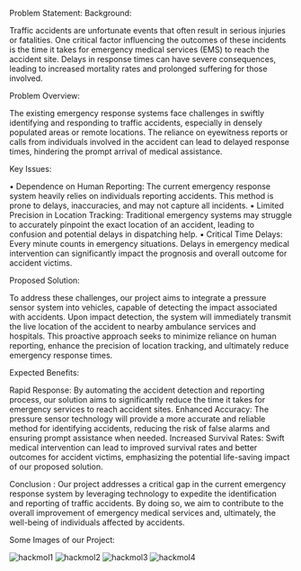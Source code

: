 Problem Statement:
Background:

Traffic accidents are unfortunate events that often result in serious 
injuries or fatalities. One critical factor influencing the outcomes of these 
incidents is the time it takes for emergency medical services (EMS) to 
reach the accident site. Delays in response times can have severe 
consequences, leading to increased mortality rates and prolonged 
suffering for those involved.

Problem Overview:

The existing emergency response systems face challenges in swiftly 
identifying and responding to traffic accidents, especially in densely 
populated areas or remote locations. The reliance on eyewitness reports 
or calls from individuals involved in the accident can lead to delayed 
response times, hindering the prompt arrival of medical assistance.

Key Issues:

▪ Dependence on Human Reporting: The current emergency response 
system heavily relies on individuals reporting accidents. This method 
is prone to delays, inaccuracies, and may not capture all incidents.
▪ Limited Precision in Location Tracking: Traditional emergency systems 
may struggle to accurately pinpoint the exact location of an accident, 
leading to confusion and potential delays in dispatching help.
▪ Critical Time Delays: Every minute counts in emergency situations. 
Delays in emergency medical intervention can significantly impact 
the prognosis and overall outcome for accident victims.

Proposed Solution:

To address these challenges, our project aims to integrate a pressure sensor system into 
vehicles, capable of detecting the impact associated with accidents. Upon impact detection, 
the system will immediately transmit the live location of the accident to nearby ambulance 
services and hospitals. This proactive approach seeks to minimize reliance on human 
reporting, enhance the precision of location tracking, and ultimately reduce emergency 
response times.

Expected Benefits:

Rapid Response: By automating the accident detection and reporting process, our solution 
aims to significantly reduce the time it takes for emergency services to reach accident sites.
Enhanced Accuracy: The pressure sensor technology will provide a more accurate and reliable 
method for identifying accidents, reducing the risk of false alarms and ensuring prompt 
assistance when needed.
Increased Survival Rates: Swift medical intervention can lead to improved survival rates and 
better outcomes for accident victims, emphasizing the potential life-saving impact of our 
proposed solution.

Conclusion : Our project addresses a critical gap in the current emergency response system 
by leveraging technology to expedite the identification and reporting of traffic accidents. By 
doing so, we aim to contribute to the overall improvement of emergency medical services 
and, ultimately, the well-being of individuals affected by accidents.

Some Images of our Project:

![hackmol1](https://github.com/NishaltheHacker/Life_saver/assets/159176376/40a6492b-c454-40f3-8b7c-11ec15bd637a)
![hackmol2](https://github.com/NishaltheHacker/Life_saver/assets/159176376/186c1880-83ca-4828-b5ef-fdb9ef9938b4)
![hackmol3](https://github.com/NishaltheHacker/Life_saver/assets/159176376/1ec13830-07d5-4a07-a853-74579b924e41)
![hackmol4](https://github.com/NishaltheHacker/Life_saver/assets/159176376/eaae2457-1785-47fb-9848-869402181015)


